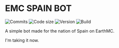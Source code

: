 EMC SPAIN BOT
======
![Commits](https://img.shields.io/github/commit-activity/m/32Vache/emc-spain-bot)
![Code size](https://img.shields.io/github/repo-size/32Vache/emc-spain-bot)
![Version](https://img.shields.io/badge/version-1.7.5-red)
![Build](https://img.shields.io/badge/build-29-red)

A simple bot made for the nation of Spain on EarthMC.

I'm taking it now.